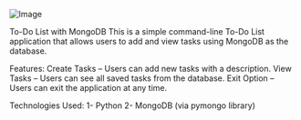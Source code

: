![Image](https://github.com/user-attachments/assets/0acb3b14-f27d-4d6f-87f2-0e3664400a56)

To-Do List with MongoDB
This is a simple command-line To-Do List application that allows users to add and view tasks using MongoDB as the database.

Features: 
Create Tasks – Users can add new tasks with a description.
View Tasks – Users can see all saved tasks from the database.
Exit Option – Users can exit the application at any time.

Technologies Used:
1- Python
2- MongoDB (via pymongo library)

